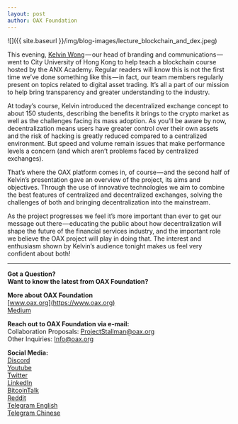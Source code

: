 ```yaml
---
layout: post
author: OAX Foundation
---
```

![]({{ site.baseurl }}/img/blog-images/lecture_blockchain_and_dex.jpeg)

This evening, [Kelvin Wong](https://www.linkedin.com/in/kelvin-wong-90aa002/) — our head of branding and communications — went to City University of Hong Kong to help teach a blockchain course hosted by the ANX Academy. Regular readers will know this is not the first time we’ve done something like this — in fact, our team members regularly present on topics related to digital asset trading. It’s all a part of our mission to help bring transparency and greater understanding to the industry.

At today’s course, Kelvin introduced the decentralized exchange concept to about 150 students, describing the benefits it brings to the crypto market as well as the challenges facing its mass adoption. As you’ll be aware by now, decentralization means users have greater control over their own assets and the risk of hacking is greatly reduced compared to a centralized environment. But speed and volume remain issues that make performance levels a concern (and which aren’t problems faced by centralized exchanges).

That’s where the OAX platform comes in, of course — and the second half of Kelvin’s presentation gave an overview of the project, its aims and objectives. Through the use of innovative technologies we aim to combine the best features of centralized and decentralized exchanges, solving the challenges of both and bringing decentralization into the mainstream.

As the project progresses we feel it’s more important than ever to get our message out there — educating the public about how decentralization will shape the future of the financial services industry, and the important role we believe the OAX project will play in doing that. The interest and enthusiasm shown by Kelvin’s audience tonight makes us feel very confident about both!

---

**Got a Question?**  
**Want to know the latest from OAX Foundation?**  

**More about OAX Foundation**  
[www.oax.org](https://www.oax.org)  
[Medium](https://medium.com/@OAX_Foundation)  

**Reach out to OAX Foundation via e-mail:**  
Collaboration Proposals: [ProjectStallman@oax.org](mailto:ProjectStallman@oax.org)  
Other Inquiries: [Info@oax.org](mailto:Info@oax.org)  

**Social Media:**  
[Discord](https://discordapp.com/invite/ZH5YHkb)  
[Youtube](https://bit.ly/2Bvsk73)  
[Twitter](https://twitter.com/OAX_Foundation)  
[LinkedIn](https://www.linkedin.com/company/oax-foundation/)  
[BitcoinTalk](http://bitcointalk.org/index.php?topic=1943946)  
[Reddit](https://www.reddit.com/r/OpenANX/)  
[Telegram English](https://t.me/openanxteam)  
[Telegram Chinese](https://t.me/oax_cn)  